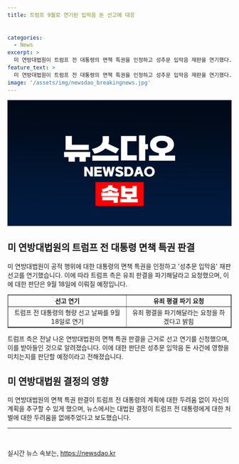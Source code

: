 ```yaml
---
title: 트럼프 9월로 연기된 입막음 돈 선고에 대응


categories:
  - News
excerpt: >
  미 연방대법원이 트럼프 전 대통령의 면책 특권을 인정하고 성추문 입막음 재판을 연기했다. 뉴욕 맨해튼 지방법원 후안 머천 판사는 형량 선고 날짜를 9월 18일로 연기했는데, 트럼프 측은 연방대법원 판결을 근거로 선고 연기를 요청했다. 이에 대해 맨해튼 지검은 반대하지 않겠다는 뜻을 밝혔으며, 연방대법원의 결정이 돈 사건에 영향을 미치는지를 판단할 예정이다. 그동안 트럼프 측은 유죄 평결을 파기해달라는 요청도 했다. 이 의혹은 대선 후보를 공식 지명하는 공화당 전당대회와 관련되어 있어 큰 관심을 끌고 있다.
feature_text: >
  미 연방대법원이 트럼프 전 대통령의 면책 특권을 인정하고 성추문 입막음 재판을 연기했다. 뉴욕 맨해튼 지방법원 후안 머천 판사는 형량 선고 날짜를 9월 18일로 연기했는데, 트럼프 측은 연방대법원 판결을 근거로 선고 연기를 요청했다. 이에 대해 맨해튼 지검은 반대하지 않겠다는 뜻을 밝혔으며, 연방대법원의 결정이 돈 사건에 영향을 미치는지를 판단할 예정이다. 그동안 트럼프 측은 유죄 평결을 파기해달라는 요청도 했다. 이 의혹은 대선 후보를 공식 지명하는 공화당 전당대회와 관련되어 있어 큰 관심을 끌고 있다.
image: '/assets/img/newsdao_breakingnews.jpg'
---
```


<p><img src="/assets/img/newsdao_breakingnews.jpg" alt="cryptoinkorea 속보" /></p>

<h2 data-ke-size="size26">미 연방대법원의 트럼프 전 대통령 면책 특권 판결</h2>

<p data-ke-size="size16">미 연방대법원이 공적 행위에 대한 대통령의 면책 특권을 인정하고 '성추문 입막음' 재판 선고를 연기했습니다. 이에 따라 트럼프 측은 유죄 판결을 파기해달라고 요청했으며, 이에 대한 판단은 9월 18일에 이뤄질 예정입니다.</p>

<table style="width: 100%;" border="1">
<tbody>
<tr>
<td style="text-align: center; height: 17px;"><b>선고 연기</b></td>
<td style="text-align: center; height: 17px;"><b>유죄 평결 파기 요청</b></td>
</tr>
<tr>
<td style="text-align: center;">트럼프 전 대통령의 형량 선고 날짜를 9월 18일로 연기</td>
<td style="text-align: center;">유죄 평결을 파기해달라는 요청을 하겠다고 밝힘</td>
</tr>
</tbody>
</table>

<p data-ke-size="size16">트럼프 측은 전날 나온 연방대법원의 면책 특권 판결을 근거로 선고 연기를 신청했으며, 이를 받아들인 것으로 알려졌습니다. 이에 대한 판단은 성추문 입막음 돈 사건에 영향을 미치는지를 판단할 예정이라고 전해졌습니다.</p>

<h2 data-ke-size="size26">미 연방대법원 결정의 영향</h2>

<p data-ke-size="size16">미 연방대법원의 면책 특권 판결이 트럼프 전 대통령의 계획에 대한 두려움 없이 자신의 계획을 추구할 수 있게 했으며, 뉴스에서는 대법원 결정이 트럼프 전 대통령에게 대한 처벌에 대한 두려움을 없애주었다고 보도했습니다.</p>

<hr>

<p data-ke-size="size16">&nbsp;</p>
실시간 뉴스 속보는, <a href="https://newsdao.kr" rel="dofollow">https://newsdao.kr</a>


